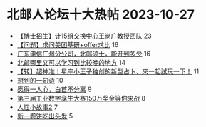 # 北邮人论坛十大热帖 2023-10-27

- [【博士招生】计15组交换中心王尚广教授团队](https://bbs.byr.cn/article/AimGraduate/1226716) 23
- [【问题】求问美团基研+offer求比](https://bbs.byr.cn/article/Job/2198008) 16
- [广东电信广州分公司，北邮硕士，能开到多少](https://bbs.byr.cn/article/Cantonese/198160) 16
- [北邮哪里又可以学习到比较晚的地方](https://bbs.byr.cn/article/Talking/6404242) 14
- [【转】超神准！星座小王子独创的新型占卜、來一起試玩一下！](https://bbs.byr.cn/article/Constellations/326533) 11
- [想到的一句诗](https://bbs.byr.cn/article/Poetry/36241) 10
- [愿得一人心，白首不分离](https://bbs.byr.cn/article/Friends/2046915) 9
- [第三届工业数字孪生大赛150万奖金等你来战](https://bbs.byr.cn/article/Focus/89867) 8
- [人性小故事2](https://bbs.byr.cn/article/Feeling/3203872) 7
- [新一卷饼吃出头发](https://bbs.byr.cn/article/Food/525174) 5


